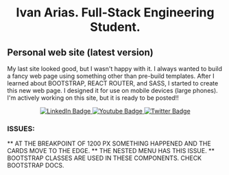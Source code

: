 <div align="center"><h1>Ivan Arias. Full-Stack Engineering Student.</h1></div>

## Personal web site (latest version)

My last site looked good, but I wasn't happy with it. I always wanted to build a fancy web page using something other than pre-build templates. After I learned about BOOTSTRAP,
REACT ROUTER, and SASS, I started to create this new web page. I designed it for use on mobile devices (large phones).
I'm actively working on this site, but it is ready to be posted!!



<div id="badges" align="center">
  <a href="https://www.linkedin.com/in/arias-ivan-hcoco1/">
    <img src="https://img.shields.io/badge/LinkedIn-blue?style=for-the-badge&logo=linkedin&logoColor=white" alt="LinkedIn Badge"/>
  </a>
  <a href="https://www.youtube.com/channel/UCban0ilP3jBC9rdmL-fPy_Q">
    <img src="https://img.shields.io/badge/YouTube-red?style=for-the-badge&logo=youtube&logoColor=white" alt="Youtube Badge"/>
  </a>
  <a href="https://twitter.com/hcoco1">
    <img src="https://img.shields.io/badge/Twitter-blue?style=for-the-badge&logo=twitter&logoColor=white" alt="Twitter Badge"/>
  </a>
</div>  


### ISSUES:

** AT THE BREAKPOINT OF 1200 PX SOMETHING HAPPENED AND THE CARDS MOVE TO THE EDGE.
** THE NESTED MENU HAS THIS ISSUE.
** BOOTSTRAP CLASSES ARE USED IN THESE COMPONENTS. CHECK BOOTSTRAP DOCS.